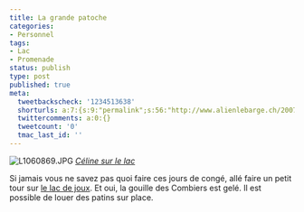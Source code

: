 ```yaml
---
title: La grande patoche
categories:
- Personnel
tags:
- Lac
- Promenade
status: publish
type: post
published: true
meta:
  tweetbackscheck: '1234513638'
  shorturls: a:7:{s:9:"permalink";s:56:"http://www.alienlebarge.ch/2007/12/30/la-grande-patoche/";s:7:"tinyurl";s:25:"http://tinyurl.com/arpgka";s:4:"isgd";s:17:"http://is.gd/jnhF";s:5:"bitly";s:19:"http://bit.ly/HghX8";s:5:"snipr";s:22:"http://snipr.com/bsje3";s:5:"snurl";s:22:"http://snurl.com/bsje3";s:7:"snipurl";s:24:"http://snipurl.com/bsje3";}
  twittercomments: a:0:{}
  tweetcount: '0'
  tmac_last_id: ''
---
```

 <img src="http://farm3.static.flickr.com/2383/2145295241_87c1992aaf.jpg" alt="L1060869.JPG" />
<em><a href="http://www.flickr.com/photos/alienlebarge/2145295241/" title="photo sharing">Céline sur le lac</a></em>

Si jamais vous ne savez pas quoi faire ces jours de congé, allé faire un petit tour sur <a href="http://www.google.com/maps?f=q&amp;hl=en&amp;geocode=&amp;time=&amp;date=&amp;ttype=&amp;q=lac+de+joux&amp;sll=46.665172,6.331186&amp;sspn=0.031925,0.055189&amp;ie=UTF8&amp;z=13&amp;iwloc=addr&amp;om=1" title="le lac de joux sur google map">le lac de joux</a>. Et oui, la gouille des Combiers est gelé.
Il est possible de louer des patins sur place.
